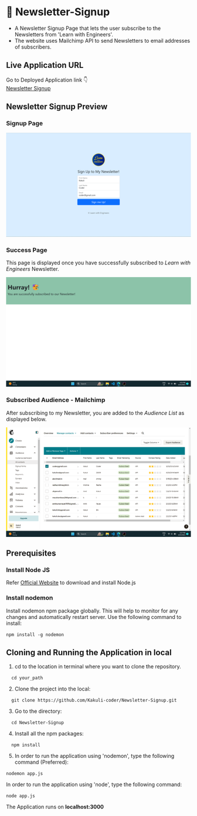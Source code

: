 # 📧 Newsletter-Signup

- A Newsletter Signup Page that lets the user subscribe to the Newsletters from 'Learn with Engineers'. 
- The website uses Mailchimp API to send Newsletters to email addresses of subscribers.

## Live Application URL

Go to Deployed Application link 👇 <br />
<a href="https://newsletter-signup-ddej.onrender.com/" alt="App-link" target="_blank">Newsletter Signup</a> </br>

## Newsletter Signup Preview

### Signup Page
<img src="public/images/home.png" alt="home-preview"> <br />

### Success Page
This page is displayed once you have successfully subscribed to *Learn with Engineers* Newsletter. <br />

<img src="public/images/success.png" alt="success-preview"> <br />

### Subscribed Audience - Mailchimp
After subscribing to my Newsletter, you are added to the *Audience List* as displayed below. <br />

<img src="public/images/audience-mailchimp.png" alt="audienceMailchimp-preview"> <br />


## Prerequisites

 ### Install Node JS
 Refer <a href="https://nodejs.org/en/" alt="node.js-link" target="_blank">Official Website</a> to download and install Node.js

 ### Install nodemon
 Install nodemon npm package globally. This will help to monitor for any changes and automatically restart server. Use the following command to install:

```
npm install -g nodemon
```

## Cloning and Running the Application in local

1. cd to the location in terminal where you want to clone the repository.

```
  cd your_path
```

2. Clone the project into the local:

```
  git clone https://github.com/Kakuli-coder/Newsletter-Signup.git
```

3. Go to the directory:

```
  cd Newsletter-Signup
```
  
4. Install all the npm packages:

```
  npm install
```

5. In order to run the application using 'nodemon', type the following command (Preferred):

```
nodemon app.js 
```

In order to run the application using 'node', type the following command:

```
node app.js 
```

The Application runs on **localhost:3000**
